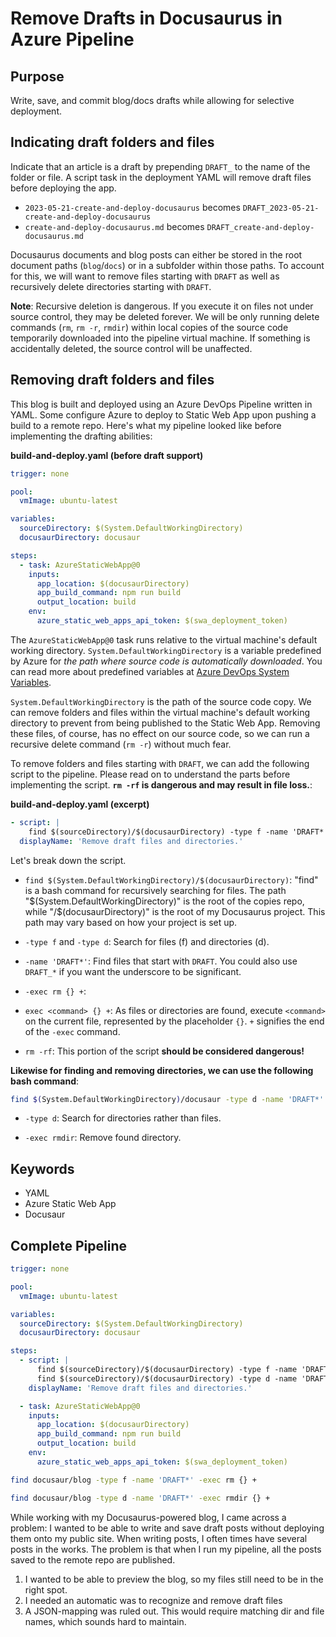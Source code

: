 # Remove Drafts in Docusaurus in Azure Pipeline

## Purpose

Write, save, and commit blog/docs drafts while allowing for selective deployment.

## Indicating draft folders and files

Indicate that an article is a draft by prepending `DRAFT_` to the name of the folder or file. A script task in the deployment YAML will remove draft files before deploying the app.

- `2023-05-21-create-and-deploy-docusaurus` becomes `DRAFT_2023-05-21-create-and-deploy-docusaurus`
- `create-and-deploy-docusaurus.md` becomes `DRAFT_create-and-deploy-docusaurus.md`

Docusaurus documents and blog posts can either be stored in the root document paths (`blog`/`docs`) or in a subfolder within those paths. To account for this, we will want to remove files starting with `DRAFT` as well as recursively delete directories starting with `DRAFT`.

**Note**: Recursive deletion is dangerous. If you execute it on files not under source control, they may be deleted forever. We will be only running delete commands (`rm`, `rm -r`, `rmdir`) within local copies of the source code temporarily downloaded into the pipeline virtual machine. If something is accidentally deleted, the source control will be unaffected.

## Removing draft folders and files

This blog is built and deployed using an Azure DevOps Pipeline written in YAML. Some configure Azure to deploy to Static Web App upon pushing a build to a remote repo. Here's what my pipeline looked like before implementing the drafting abilities:

**build-and-deploy.yaml (before draft support)**

```yml
trigger: none

pool:
  vmImage: ubuntu-latest

variables:
  sourceDirectory: $(System.DefaultWorkingDirectory)
  docusaurDirectory: docusaur

steps:
  - task: AzureStaticWebApp@0
    inputs:
      app_location: $(docusaurDirectory)
      app_build_command: npm run build
      output_location: build
    env:
      azure_static_web_apps_api_token: $(swa_deployment_token)
```

The `AzureStaticWebApp@0` task runs relative to the virtual machine's default working directory. `System.DefaultWorkingDirectory` is a variable predefined by Azure for _the path where source code is automatically downloaded_. You can read more about predefined variables at [Azure DevOps System Variables](https://learn.microsoft.com/en-us/azure/devops/pipelines/build/variables?view=azure-devops&tabs=yaml#system-variables-devops-services).

`System.DefaultWorkingDirectory` is the path of the source code copy. We can remove folders and files within the virtual machine's default working directory to prevent from being published to the Static Web App. Removing these files, of course, has no effect on our source code, so we can run a recursive delete command (`rm -r`) without much fear.

To remove folders and files starting with `DRAFT`, we can add the following script to the pipeline. Please read on to understand the parts before implementing the script. **`rm -rf` is dangerous and may result in file loss.**:

**build-and-deploy.yaml (excerpt)**

```yml
- script: |
    find $(sourceDirectory)/$(docusaurDirectory) -type f -name 'DRAFT*' -exec rm -rf {} +
  displayName: 'Remove draft files and directories.'
```

Let's break down the script.

- `find $(System.DefaultWorkingDirectory)/$(docusaurDirectory)`: "find" is a bash command for recursively searching for files. The path "$(System.DefaultWorkingDirectory)" is the root of the copies repo, while "/$(docusaurDirectory)" is the root of my Docusaurus project. This path may vary based on how your project is set up.

- `-type f` and `-type d`: Search for files (f) and directories (d).

- `-name 'DRAFT*'`: Find files that start with `DRAFT`. You could also use `DRAFT_*` if you want the underscore to be significant.

- `-exec rm {} +`:

- `exec <command> {} +`: As files or directories are found, execute `<command>` on the current file, represented by the placeholder `{}`. `+` signifies the end of the `-exec` command.

- `rm -rf`: This portion of the script **should be considered dangerous!**

**Likewise for finding and removing directories, we can use the following bash command**:

```bash
find $(System.DefaultWorkingDirectory)/docusaur -type d -name 'DRAFT*' -exec rm -r {} +
```

- `-type d`: Search for directories rather than files.

- `-exec rmdir`: Remove found directory.

## Keywords

- YAML
- Azure Static Web App
- Docusaur

## Complete Pipeline

```yml
trigger: none

pool:
  vmImage: ubuntu-latest

variables:
  sourceDirectory: $(System.DefaultWorkingDirectory)
  docusaurDirectory: docusaur

steps:
  - script: |
      find $(sourceDirectory)/$(docusaurDirectory) -type f -name 'DRAFT*' -exec rm {} +
      find $(sourceDirectory)/$(docusaurDirectory) -type d -name 'DRAFT*' -exec rmdir {} +
    displayName: 'Remove draft files and directories.'

  - task: AzureStaticWebApp@0
    inputs:
      app_location: $(docusaurDirectory)
      app_build_command: npm run build
      output_location: build
    env:
      azure_static_web_apps_api_token: $(swa_deployment_token)
```

```bash
find docusaur/blog -type f -name 'DRAFT*' -exec rm {} +
```

```bash
find docusaur/blog -type d -name 'DRAFT*' -exec rmdir {} +
```

While working with my Docusaurus-powered blog, I came across a problem: I wanted to be able to write and save draft posts without deploying them onto my public site. When writing posts, I often times have several posts in the works. The problem is that when I run my pipeline, all the posts saved to the remote repo are published.

1. I wanted to be able to preview the blog, so my files still need to be in the right spot.
2. I needed an automatic was to recognize and remove draft files
3. A JSON-mapping was ruled out. This would require matching dir and file names, which sounds hard to maintain.
